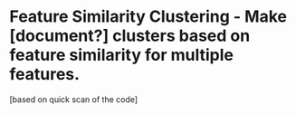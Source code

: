 # Feature Similarity Clustering - Make [document?] clusters based on feature similarity for multiple features.

[based on quick scan of the code]

